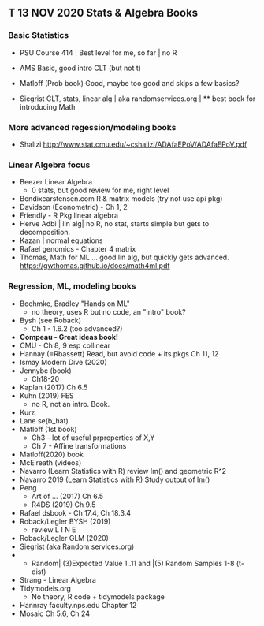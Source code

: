 
<!--
!pandoc % -t latex -V fontsize=10pt -V geometry:margin=0.3in -o ~/Downloads/print_and_delete/out.pdf
-->

## T 13 NOV 2020 Stats & Algebra Books
<!-- [text](http://...) -->

### Basic Statistics
* PSU Course 414 | Best level for me, so far | no R
*	AMS 
    Basic, good intro CLT (but not t)

* Matloff (Prob book) 
    Good, maybe too good and skips a few basics?

* Siegrist 
    CLT, stats, linear alg | aka randomservices.org |  ** best book for introducing Math

### More advanced regession/modeling books
* Shalizi 
    http://www.stat.cmu.edu/~cshalizi/ADAfaEPoV/ADAfaEPoV.pdf

### Linear Algebra focus
*	Beezer Linear Algebra
	*	0 stats, but good review for me, right level
* Bendixcarstensen.com R & matrix models (try not use api pkg)
*	Davidson (Econometric) -  Ch 1, 2
*	Friendly - R Pkg linear algebra
* Herve Adbi | lin alg| no R, no stat, starts simple but gets to decomposition.
* Kazan |  normal equations
*	Rafael genomics - Chapter 4 matrix
* Thomas,  Math for ML  ... good lin alg, but quickly gets advanced.
    https://gwthomas.github.io/docs/math4ml.pdf

### Regression, ML, modeling books
*	Boehmke, Bradley "Hands on ML"
	*	no theory, uses R but no code, an "intro" book?
*	Bysh (see Roback)
	*	Ch 1 - 1.6.2 (too advanced?)
* **Compeau - Great ideas book!**
*	CMU -	Ch 8, 9 esp collinear
* Hannay (=Rbassett) Read, but avoid code + its pkgs
	Ch 11, 12
* Ismay Modern Dive (2020)
*	Jennybc (book)
	* Ch18-20
* Kaplan (2017) Ch 6.5
*	Kuhn (2019) FES
	*	no R, not an intro. Book.
*	Kurz
*	Lane
		se(b_hat)
* Matloff (1st book)
	*	Ch3 - lot of useful prproperties of X,Y
	*	Ch 7  - Affine transformations
*	Matloff(2020) book
*	McElreath (videos)
* Navarro (Learn Statistics with R)
		review lm() and geometric R^2
* Navarro  2019 (Learn Statistics with R)
		Study output of lm()
*	Peng
	*	Art of ... (2017) Ch 6.5
	*	R4DS			 (2019)	Ch 9.5
* Rafael  			dsbook - Ch 17.4, Ch 18.3.4
*	Roback/Legler BYSH (2019) 
	*	review L I N E
*	Roback/Legler GLM (2020)
*	Siegrist (aka Random services.org) 
*	*	Random| (3)Expected Value 1..11 and 	|(5) Random Samples 1-8 (t-dist)
*	Strang - Linear Algebra
* Tidymodels.org 
	* No theory, R code + tidymodels package
*  Hannray faculty.nps.edu Chapter 12
* 	Mosaic
		Ch 5.6, Ch 24

